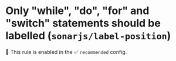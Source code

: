 # Only "while", "do", "for" and "switch" statements should be labelled (`sonarjs/label-position`)

💼 This rule is enabled in the ✅ `recommended` config.

<!-- end auto-generated rule header -->
